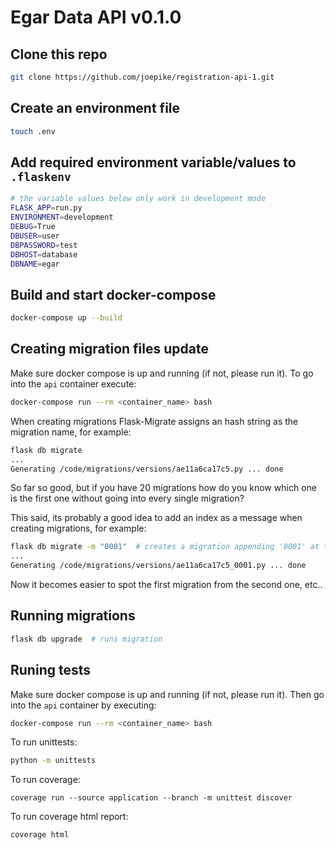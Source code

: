 # Egar Data API v0.1.0

## Clone this repo
```bash
git clone https://github.com/joepike/registration-api-1.git
```

## Create an environment file
```bash
touch .env
```

## Add required environment variable/values to `.flaskenv`
```bash
# the variable values below only work in development mode
FLASK_APP=run.py
ENVIRONMENT=development
DEBUG=True
DBUSER=user
DBPASSWORD=test
DBHOST=database
DBNAME=egar
```

## Build and start docker-compose
```bash
docker-compose up --build
```


## Creating migration files update

Make sure docker compose is up and running (if not, please run it).
To go into the `api` container execute:
```bash
docker-compose run --rm <container_name> bash
```

When creating migrations Flask-Migrate assigns an hash string as the migration name, for example:
```bash
flask db migrate
...
Generating /code/migrations/versions/ae11a6ca17c5.py ... done
```
So far so good, but if you have 20 migrations how do you know which one is the first one without going into every single migration?

This said, its probably a good idea to add an index as a message when creating migrations, for example:
```bash
flask db migrate -m "0001"  # creates a migration appending '0001' at the end of the migration name.
...
Generating /code/migrations/versions/ae11a6ca17c5_0001.py ... done 
```
Now it becomes easier to spot the first migration from the second one, etc..


## Running migrations
```bash
flask db upgrade  # runs migration
```


## Runing tests

Make sure docker compose is up and running (if not, please run it).
Then go into the `api` container by executing:
```bash
docker-compose run --rm <container_name> bash
```

To run unittests:
```bash
python -m unittests
```

To run coverage:
```
coverage run --source application --branch -m unittest discover
```

To run coverage html report:
```
coverage html
```
